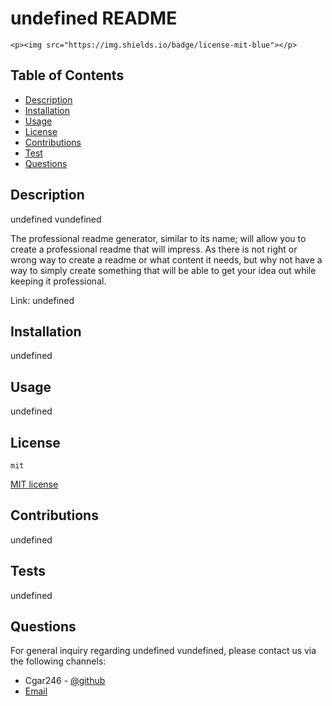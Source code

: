 # undefined README 


    <p><img src="https://img.shields.io/badge/license-mit-blue"></p>
    
## Table of Contents 
* [Description](#description)
* [Installation](#installation)
* [Usage](#usage)
* [License](#license)
* [Contributions](#contributions)
* [Test](#tests)
* [Questions](#questions)
## Description 
undefined vundefined

The professional readme generator, similar to its name; will allow you to create a professional readme that will impress. As there is not right or wrong way to create a readme or what content it needs, but why not have a way to simply create something that will be able to get your idea out while keeping it professional. 

Link: undefined

## Installation 

undefined
## Usage 

undefined
## License 
    mit
[MIT license](https://opensource.org/licenses/MIT)
## Contributions 

undefined
## Tests 

undefined
## Questions 

For general inquiry regarding undefined vundefined, please contact us via the following channels: 

- Cgar246 - [@github](https://github.com/Cgar246/)
- [Email](mailto:christiang3268@yahoo.com)
